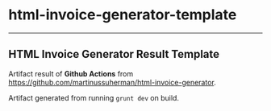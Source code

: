 # html-invoice-generator-template

---

## HTML Invoice Generator Result Template

Artifact result of **Github Actions** from https://github.com/martinussuherman/html-invoice-generator.

Artifact generated from running ```grunt dev``` on build.
